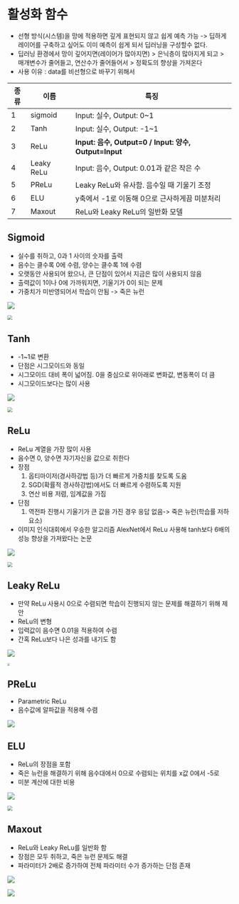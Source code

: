 # 활성화 함수

- 선형 방식(시스템)을 망에 적용하면 깊게 표현되지 않고 쉽게 예측 가능 -> 딥하게 레이어를 구축하고 싶어도 이미 예측이 쉽게 되서 딥러닝을 구성할수 없다.
- 딥러닝 환경에서 망이 깊어지면(레이어가 많아지면) > 은닉층이 많아지게 되고 > 매개변수가 줄어들고, 연산수가 줄어들어서 > 정확도의 향상을 가져온다
- 사용 이유 : data를 비선형으로 바꾸기 위해서

| 종류 | 이름       | 특징                                                  |
| ---- | ---------- | ----------------------------------------------------- |
| 1    | sigmoid    | Input: 실수, Output: 0~1                              |
| 2    | Tanh       | Input: 실수, Output: -1~1                             |
| 3    | ReLu       | **Input: 음수, Output=0 / Input: 양수, Output=Input** |
| 4    | Leaky ReLu | Input: 음수, Output: 0.01과 같은 작은 수              |
| 5    | PReLu      | Leaky ReLu와 유사함. 음수일 때 기울기 조정            |
| 6    | ELU        | y축에서 -1로 이동해 0으로 근사하게끔 미분처리         |
| 7    | Maxout     | ReLu와 Leaky ReLu의 일반화 모델                       |



## Sigmoid

- 실수를 취하고, 0과 1 사이의 숫자를 출력
- 음수는 클수록 0에 수렴, 양수는 클수록 1에 수렴
- 오랫동안 사용되어 왔으나, 큰 단점이 있어서 지금은 많이 사용되지 않음
- 출력값이 1이나 0에 가까워지면, 기울기가 0이 되는 문제
- 가중치가 미반영되어서 학습이 안됨 -> 죽은 뉴런

![](C:\Users\admin\Documents\GitHub\pengsoo\dl\data\3_0.png)

<img src="C:\Users\admin\Documents\GitHub\pengsoo\dl\data\3_1.png" style="zoom: 67%;" />



## Tanh

- -1\~1로 변환
- 단점은 시그모이드와 동일
- 시그모이드 대비 폭이 넓어짐. 0을 중심으로 위아래로 변화값, 변동폭이 더 큼
- 시그모이드보다는 많이 사용

![](C:\Users\admin\Documents\GitHub\pengsoo\dl\data\3_2.png)

<img src="C:\Users\admin\Documents\GitHub\pengsoo\dl\data\3_3.png" style="zoom: 67%;" />



## ReLu

- ReLu 계열을 가장 많이 사용
- 음수면 0, 양수면 자기자신을 값으로 취한다
- 장점
  1. 옵티마이저(경사하강법 등)가 더 빠르게 가중치를 찾도록 도움
  2. SGD(확률적 경사하강법)에서도 더 빠르게 수렴하도록 지원
  3. 연산 비용 저렴, 임계값을 가짐
- 단점
  1. 역전파 진행시 기울기가 큰 값을 가진 경우 응답 없음-> 죽은 뉴런(학습률 저하 요소)
- 이미지 인식대회에서 우승한 알고리즘 AlexNet에서 ReLu 사용해 tanh보다 6배의 성능 향상을 가져왔다는 논문

![](C:\Users\admin\Documents\GitHub\pengsoo\dl\data\3_4.png)

<img src="C:\Users\admin\Documents\GitHub\pengsoo\dl\data\3_5.png" style="zoom:67%;" />



## Leaky ReLu

- 만약 ReLu 사용시 0으로 수렴되면 학습이 진행되지 않는 문제를 해결하기 위해 제안
- ReLu의 변형
- 입력값이 음수면 0.01을 적용하여 수렴
- 간혹 ReLu보다 나은 성과를 내기도 함

![](C:\Users\admin\Documents\GitHub\pengsoo\dl\data\3_6.png)

<img src="C:\Users\admin\Documents\GitHub\pengsoo\dl\data\3_7.png" style="zoom: 33%;" />



## PReLu

- Parametric ReLu
- 음수값에 알파값을 적용해 수렴

![](C:\Users\admin\Documents\GitHub\pengsoo\dl\data\3_8.png)



## ELU

- ReLu의 장점을 포함
- 죽은 뉴런을 해결하기 위해 음수대에서 0으로 수렴되는 위치를 x값 0에서 -5로 
- 미분 계산에 대한 비용

![](C:\Users\admin\Documents\GitHub\pengsoo\dl\data\3_9.png)

<img src="C:\Users\admin\Documents\GitHub\pengsoo\dl\data\3_10.png" style="zoom: 67%;" />



## Maxout

- ReLu와 Leaky ReLu를 일반화 함
- 장점은 모두 취하고, 죽은 뉴런 문제도 해결
- 파라미터가 2배로 증가하여 전체 파라미터 수가 증가하는 단점 존재

![](C:\Users\admin\Documents\GitHub\pengsoo\dl\data\3_11.png)

![](C:\Users\admin\Documents\GitHub\pengsoo\dl\data\3_12.png)
